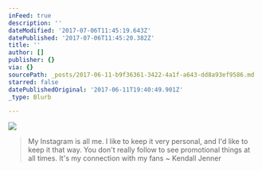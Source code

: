 ```yaml
---
inFeed: true
description: ''
dateModified: '2017-07-06T11:45:19.643Z'
datePublished: '2017-07-06T11:45:20.382Z'
title: ''
author: []
publisher: {}
via: {}
sourcePath: _posts/2017-06-11-b9f36361-3422-4a1f-a643-dd8a93ef9586.md
starred: false
datePublishedOriginal: '2017-06-11T19:40:49.901Z'
_type: Blurb

---
```

![](https://the-grid-user-content.s3-us-west-2.amazonaws.com/ba553553-9bed-4452-84d4-ad5fab28d903.jpg)

> My Instagram is all me. I like to keep it very personal, and I'd like to keep it that way. You don't really follow to see promotional things at all times. It's my connection with my fans ~ Kendall Jenner